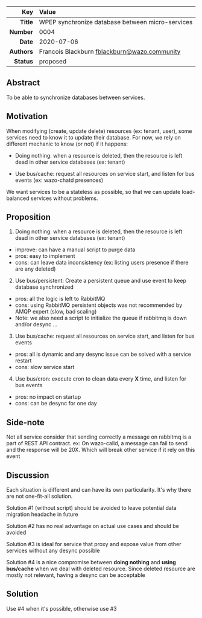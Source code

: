 | Key | Value |
| ---: | :--- |
| **Title** | WPEP synchronize database between micro-services |
| **Number** | 0004 |
| **Date** | 2020-07-06 |
| **Authors** | Francois Blackburn <fblackburn@wazo.community> |
| **Status** | proposed |

## Abstract

To be able to synchronize databases between services.

## Motivation

When modifying (create, update delete) resources (ex: tenant, user), some
services need to know it to update their database. For now, we rely on
different mechanic to know (or not) if it happens:

* Doing nothing: when a resource is deleted, then the resource is left dead in
  other service databases (ex: tenant)

* Use bus/cache: request all resources on service start, and listen for bus
  events (ex: wazo-chatd presences)

We want services to be a stateless as possible, so that we can update
load-balanced services without problems.

## Proposition

1. Doing nothing: when a resource is deleted, then the resource is left dead in
   other service databases (ex: tenant)
  * improve: can have a manual script to purge data
  * pros: easy to implement
  * cons: can leave data inconsistency (ex: listing users presence if there are
    any deleted)

2. Use bus/persistent: Create a persistent queue and use event to keep database
   synchronized
  * pros: all the logic is left to RabbitMQ
  * cons: using RabbitMQ persistent objects was not recommended by AMQP expert
    (slow, bad scaling)
  * Note: we also need a script to initialize the queue if rabbitmq is down
    and/or desync ...

3. Use bus/cache: request all resources on service start, and listen for bus
   events
  * pros: all is dynamic and any desync issue can be solved with a service
    restart
  * cons: slow service start

4. Use bus/cron: execute cron to clean data every **X** time, and listen for
   bus events
  * pros: no impact on startup
  * cons: can be desync for one day

## Side-note

Not all service consider that sending correctly a message on rabbitmq is a part
of REST API contract. ex: On wazo-calld, a message can fail to send and the
response will be 20X. Which will break other service if it rely on this event

## Discussion

Each situation is different and can have its own particularity. It's why there
are not one-fit-all solution.

Solution #1 (without script) should be avoided to leave potential data migration
headache in future

Solution #2 has no real advantage on actual use cases and should be avoided

Solution #3 is ideal for service that proxy and expose value from other
services without any desync possible

Solution #4 is a nice compromise between **doing nothing** and **using
bus/cache** when we deal with deleted resource. Since deleted resource are
mostly not relevant, having a desync can be acceptable

## Solution

Use #4 when it's possible, otherwise use #3
